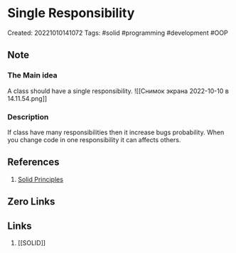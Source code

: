 # Single Responsibility

Created: 20221010141072
Tags: #solid #programming #development #OOP

## Note
### The Main idea
A class should have a single responsibility.
![[Снимок экрана 2022-10-10 в 14.11.54.png]]

### Description
If class have many responsibilities then it increase bugs probability. When you change code in one responsibility it can affects others.
## References
1. [Solid Principles](https://medium.com/backticks-tildes/the-s-o-l-i-d-principles-in-pictures-b34ce2f1e898)

## Zero Links


## Links
1. [[SOLID]]

